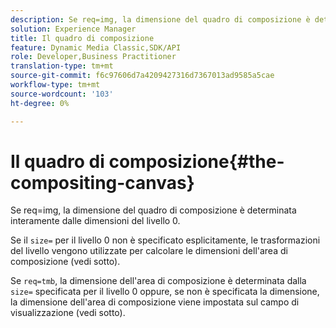 ```yaml
---
description: Se req=img, la dimensione del quadro di composizione è determinata interamente dalle dimensioni del livello 0.
solution: Experience Manager
title: Il quadro di composizione
feature: Dynamic Media Classic,SDK/API
role: Developer,Business Practitioner
translation-type: tm+mt
source-git-commit: f6c97606d7a4209427316d7367013ad9585a5cae
workflow-type: tm+mt
source-wordcount: '103'
ht-degree: 0%

---
```



# Il quadro di composizione{#the-compositing-canvas}

Se req=img, la dimensione del quadro di composizione è determinata interamente dalle dimensioni del livello 0.

Se il `size=` per il livello 0 non è specificato esplicitamente, le trasformazioni del livello vengono utilizzate per calcolare le dimensioni dell&#39;area di composizione (vedi sotto).

Se `req=tmb`, la dimensione dell&#39;area di composizione è determinata dalla `size=` specificata per il livello 0 oppure, se non è specificata la dimensione, la dimensione dell&#39;area di composizione viene impostata sul campo di visualizzazione (vedi sotto).
